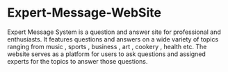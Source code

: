 # Expert-Message-WebSite
Expert Message System is a question and answer site for professional and enthusiasts. It features questions and answers on a wide variety of topics ranging from music , sports , business , art , cookery , health etc. The website serves as a platform for users to ask questions and assigned experts for the topics to answer those questions.
